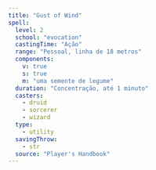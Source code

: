 ```yaml
---
title: "Gust of Wind"
spell:
  level: 2
  school: "evocation"
  castingTime: "Ação"
  range: "Pessoal, linha de 18 metros"
  components:
    v: true
    s: true
    m: "uma semente de legume"
  duration: "Concentração, até 1 minuto"
  casters:
    - druid
    - sorcerer
    - wizard
  type:
    - utility
  savingThrow:
    - str
  source: "Player's Handbook"
---
```

